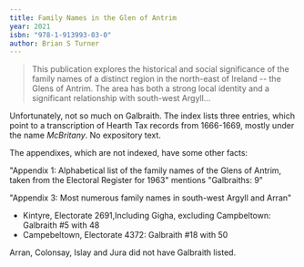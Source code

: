 ```yaml
---
title: Family Names in the Glen of Antrim
year: 2021
isbn: "978-1-913993-03-0"
author: Brian S Turner
---
```



> This publication explores the historical and social significance of the family names of a distinct region in the north-east of Ireland -- the Glens of Antrim.
> The area has both a strong local identity and a significant relationship with south-west Argyll...

Unfortunately, not so much on Galbraith.  The index lists three entries, which point to a transcription of Hearth Tax records from 1666-1669,
mostly under the name _McBritany_.  No expository text.

The appendixes, which are not indexed, have some other facts:

"Appendix 1: Alphabetical list of the family names of the Glens of Antrim, taken from the Electoral Register for 1963" mentions  "Galbraiths: 9"

"Appendix 3: Most numerous family names in south-west Argyll and Arran"

* Kintyre, Electorate 2691,Including Gigha, excluding Campbeltown:   Galbraith #5 with 48
* Campebeltown, Electorate 4372:  Galbraith #18 with 50

Arran, Colonsay, Islay and Jura did not have Galbraith listed.
